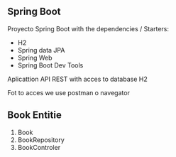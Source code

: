 ## Spring Boot

Proyecto Spring Boot with the dependencies / Starters:
* H2
* Spring data JPA
* Spring Web
* Spring Boot Dev Tools

Aplicattion API REST with acces to database H2

Fot to acces we use postman o navegator

## Book Entitie
1. Book
2. BookRepository
3. BookControler
